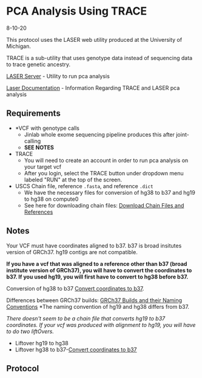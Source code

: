 # PCA Analysis Using TRACE
8-10-20

This protocol uses the LASER web utility produced at the University of Michigan. 

TRACE is a sub-utility that uses genotype data instead of sequencing data to trace genetic ancestry.

[LASER Server](https://laser.sph.umich.edu/index.html#!run/trace%401.03) - Utility to run pca analysis

[Laser Documentation](http://csg.sph.umich.edu/chaolong/LASER/) - Information Regarding TRACE and LASER pca analysis

## Requirements
- *VCF with genotype calls
  - Jinlab whole exome sequencing pipeline produces this after joint-calling
  - **SEE NOTES**
- TRACE
  - You will need to create an account in order to run pca analysis on your target vcf
  - After you login, select the TRACE button under dropdown menu labeled "RUN" at the top of the screen.
- USCS Chain file, reference `.fasta`, and reference `.dict` 
  - We have the necessary files for conversion of hg38 to b37 and hg19 to hg38 on compute0
  - See here for downloading chain files: [Download Chain Files and References](./download_chain_files_and_refs.md)
  
## Notes

Your VCF must have coordinates aligned to b37. b37 is broad insitutes version of GRCh37. hg19 contigs are not compatible.

**If you have a vcf that was aligned to a reference other than b37 (broad institute version of GRCh37), you will have to convert the coordinates to b37. If you used hg19, you will first have to convert to hg38 before b37.**

Conversion of hg38 to b37 [Convert coordinates to b37](./liftover_hg38_to_b37.md).

Differences between GRCh37 builds: [GRCh37 Builds and their Naming Conventions](https://gatk.broadinstitute.org/hc/en-us/articles/360035890711-GRCh37-hg19-b37-humanG1Kv37-Human-Reference-Discrepancies) *The naming convention of hg19 and hg38 differs from b37.

*There doesn't seem to be a chain file that converts hg19 to b37 coordinates. If your vcf was produced with alignment to hg19, you will have to do two liftOvers.*
  - Liftover hg19 to hg38
  - Liftover hg38 to b37-[Convert coordinates to b37](./liftover_hg38_to_b37.md)

## Protocol

